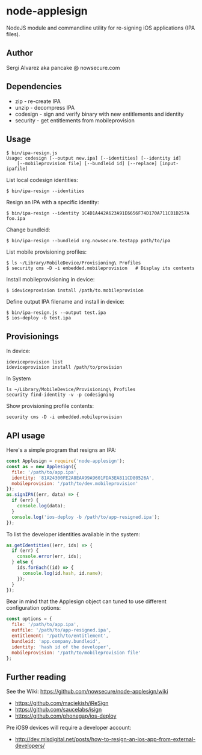 node-applesign
===============

NodeJS module and commandline utility for re-signing iOS applications (IPA files).

Author
------

Sergi Alvarez aka pancake @ nowsecure.com

Dependencies
------------

* zip      - re-create IPA
* unzip    - decompress IPA
* codesign - sign and verify binary with new entitlements and identity
* security - get entitlements from mobileprovision

Usage
-----

	$ bin/ipa-resign.js
	Usage: codesign [--output new.ipa] [--identities] [--identity id]
		[--mobileprovision file] [--bundleid id] [--replace] [input-ipafile]

List local codesign identities:

	$ bin/ipa-resign --identities

Resign an IPA with a specific identity:

	$ bin/ipa-resign --identity 1C4D1A442A623A91E6656F74D170A711CB1D257A foo.ipa

Change bundleid:

	$ bin/ipa-resign --bundleid org.nowsecure.testapp path/to/ipa

List mobile provisioning profiles:

	$ ls ~/Library/MobileDevice/Provisioning\ Profiles
	$ security cms -D -i embedded.mobileprovision   # Display its contents

Install mobileprovisioning in device:

	$ ideviceprovision install /path/to.mobileprovision

Define output IPA filename and install in device:

	$ bin/ipa-resign.js --output test.ipa
	$ ios-deploy -b test.ipa

Provisionings
-------------

In device:

	ideviceprovision list
	ideviceprovision install /path/to/provision

In System

	ls ~/Library/MobileDevice/Provisioning\ Profiles
	security find-identity -v -p codesigning

Show provisioning profile contents:

	security cms -D -i embedded.mobileprovision

API usage
---------

Here's a simple program that resigns an IPA:

```js
const Applesign = require('node-applesign');
const as = new Applesign({
  file: '/path/to/app.ipa',
  identity: '81A24300FE2A8EAA99A9601FDA3EA811CD80526A',
  mobileprovision: '/path/to/dev.mobileprovision'
});
as.signIPA((err, data) => {
  if (err) {
    console.log(data);
  }
  console.log('ios-deploy -b /path/to/app-resigned.ipa');
});
```

To list the developer identities available in the system:

```js
as.getIdentities((err, ids) => {
  if (err) {
    console.error(err, ids);
  } else {
    ids.forEach((id) => {
      console.log(id.hash, id.name);
    });
  }
});
```

Bear in mind that the Applesign object can tuned to use different
configuration options:

```js
const options = {
  file: '/path/to/app.ipa',
  outfile: '/path/to/app-resigned.ipa',
  entitlement: '/path/to/entitlement',
  bundleid: 'app.company.bundleid',
  identity: 'hash id of the developer',
  mobileprovision: '/path/to/mobileprovision file'
};
```

Further reading
---------------

See the Wiki: https://github.com/nowsecure/node-applesign/wiki

* https://github.com/maciekish/iReSign
* https://github.com/saucelabs/isign
* https://github.com/phonegap/ios-deploy

Pre iOS9 devices will require a developer account:

* http://dev.mlsdigital.net/posts/how-to-resign-an-ios-app-from-external-developers/
